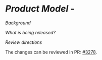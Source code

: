 # _Product Model_ - 

_Background_


_What is being released?_


_Review directions_

The changes can be reviewed in PR: [#3278](https://github.com/finos/common-domain-model/pull/3278).
